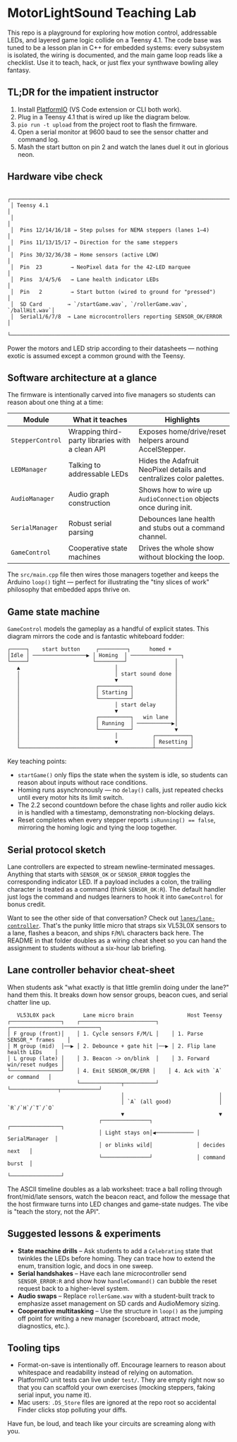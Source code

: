 # MotorLightSound Teaching Lab

This repo is a playground for exploring how motion control, addressable LEDs, and layered game
logic collide on a Teensy 4.1. The code base was tuned to be a lesson plan in C++ for embedded
systems: every subsystem is isolated, the wiring is documented, and the main game loop reads like a
checklist. Use it to teach, hack, or just flex your synthwave bowling alley fantasy.

## TL;DR for the impatient instructor

1. Install [PlatformIO](https://platformio.org/install) (VS Code extension or CLI both work).
2. Plug in a Teensy 4.1 that is wired up like the diagram below.
3. `pio run -t upload` from the project root to flash the firmware.
4. Open a serial monitor at 9600 baud to see the sensor chatter and command log.
5. Mash the start button on pin 2 and watch the lanes duel it out in glorious neon.

## Hardware vibe check

```
 ┌──────────────────────────────────────────────────────────────────────┐
 │ Teensy 4.1                                                           │
 │                                                                      │
 │  Pins 12/14/16/18 → Step pulses for NEMA steppers (lanes 1–4)        │
 │  Pins 11/13/15/17 → Direction for the same steppers                  │
 │  Pins 30/32/36/38 → Home sensors (active LOW)                        │
 │  Pin  23         → NeoPixel data for the 42‑LED marquee              │
 │  Pins  3/4/5/6   → Lane health indicator LEDs                        │
 │  Pin   2         → Start button (wired to ground for "pressed")      │
 │  SD Card        → `/startGame.wav`, `/rollerGame.wav`, `/ballHit.wav`│
 │  Serial1/6/7/8  → Lane microcontrollers reporting SENSOR_OK/ERROR   │
 └──────────────────────────────────────────────────────────────────────┘
```

Power the motors and LED strip according to their datasheets — nothing exotic is assumed except a
common ground with the Teensy.

## Software architecture at a glance

The firmware is intentionally carved into five managers so students can reason about one thing at a
time:

| Module | What it teaches | Highlights |
| ------ | ---------------- | ---------- |
| `StepperControl` | Wrapping third-party libraries with a clean API | Exposes home/drive/reset helpers around AccelStepper. |
| `LEDManager` | Talking to addressable LEDs | Hides the Adafruit NeoPixel details and centralizes color palettes. |
| `AudioManager` | Audio graph construction | Shows how to wire up `AudioConnection` objects once during init. |
| `SerialManager` | Robust serial parsing | Debounces lane health and stubs out a command channel. |
| `GameControl` | Cooperative state machines | Drives the whole show without blocking the loop. |

The `src/main.cpp` file then wires those managers together and keeps the Arduino `loop()` tight —
perfect for illustrating the "tiny slices of work" philosophy that embedded apps thrive on.

## Game state machine

`GameControl` models the gameplay as a handful of explicit states. This diagram mirrors the code and
is fantastic whiteboard fodder:

```
┌─────┐    start button     ┌─────────┐      homed +
│Idle │ ─────────────────▶ │ Homing  │ ────────────────┐
└─────┘                    └─────────┘               │
   ▲                              │                  │
   │                              │ start sound done │
   │                              ▼                  │
   │                        ┌──────────┐             │
   │                        │ Starting │             │
   │                        └──────────┘             │
   │                              │ start delay      │
   │                              ▼                  │
   │                        ┌──────────┐   win lane  │
   │                        │ Running  │ ───────────▶│
   │                        └──────────┘             ▼
   │                              │           ┌───────────┐
   │                              ▼           │ Resetting │
   └──────────────────────────────────────────┴───────────┘
```

Key teaching points:

* `startGame()` only flips the state when the system is idle, so students can reason about inputs
  without race conditions.
* Homing runs asynchronously — no `delay()` calls, just repeated checks until every motor hits its
  limit switch.
* The 2.2 second countdown before the chase lights and roller audio kick in is handled with a
  timestamp, demonstrating non-blocking delays.
* Reset completes when every stepper reports `isRunning() == false`, mirroring the homing logic and
  tying the loop together.

## Serial protocol sketch

Lane controllers are expected to stream newline-terminated messages. Anything that starts with
`SENSOR_OK` or `SENSOR_ERROR` toggles the corresponding indicator LED. If a payload includes a colon,
the trailing character is treated as a command (think `SENSOR_OK:R`). The default handler just logs
the command and nudges learners to hook it into `GameControl` for bonus credit.

Want to see the other side of that conversation? Check out [`lanes/lane-controller`](lanes/lane-controller/).
That's the punky little micro that straps six VL53L0X sensors to a lane, flashes a beacon, and ships
`F`/`M`/`L` characters back here. The README in that folder doubles as a wiring cheat sheet so you can
hand the assignment to students without a six-hour lab briefing.

## Lane controller behavior cheat-sheet

When students ask "what exactly is that little gremlin doing under the lane?" hand them this. It breaks
down how sensor groups, beacon cues, and serial chatter line up.

```
   VL53L0X pack         Lane micro brain                 Host Teensy
┌────────────────┐    ┌────────────────────────┐    ┌────────────────────────────┐
│ F group (front)│    │ 1. Cycle sensors F/M/L │    │ 1. Parse SENSOR_* frames    │
│ M group (mid)  │──▶ │ 2. Debounce + gate hit │──▶ │ 2. Flip lane health LEDs    │
│ L group (late) │    │ 3. Beacon -> on/blink  │    │ 3. Forward win/reset nudges │
└────────────────┘    │ 4. Emit SENSOR_OK/ERR │    │ 4. Ack with `A` or command   │
                      └─────────────┬──────────┘    └───────────────┬────────────┘
                                    │                              │
                                    │ `A` (all good)               │ `R`/`H`/`T`/`O`
                                    ▼                              ▼
                             ┌───────────────┐              ┌────────────────┐
                             │ Light stays on│◀──────────── │ SerialManager  │
                             │ or blinks wild│              │ decides next   │
                             └───────────────┘              │ command burst  │
                                                           └────────────────┘
```

The ASCII timeline doubles as a lab worksheet: trace a ball rolling through front/mid/late sensors,
watch the beacon react, and follow the message that the host firmware turns into LED changes and
game-state nudges. The vibe is "teach the story, not the API".

## Suggested lessons & experiments

* **State machine drills** – Ask students to add a `Celebrating` state that twinkles the LEDs before
  homing. They can trace how to extend the enum, transition logic, and docs in one sweep.
* **Serial handshakes** – Have each lane microcontroller send `SENSOR_ERROR:R` and show how
  `handleCommand()` can bubble the reset request back to a higher-level system.
* **Audio swaps** – Replace `rollerGame.wav` with a student-built track to emphasize asset management
  on SD cards and AudioMemory sizing.
* **Cooperative multitasking** – Use the structure in `loop()` as the jumping off point for writing a
  new manager (scoreboard, attract mode, diagnostics, etc.).

## Tooling tips

* Format-on-save is intentionally off. Encourage learners to reason about whitespace and readability
  instead of relying on automation.
* PlatformIO unit tests can live under `test/`. They are empty right now so that you can scaffold
  your own exercises (mocking steppers, faking serial input, you name it).
* Mac users: `.DS_Store` files are ignored at the repo root so accidental Finder clicks stop polluting
  your diffs.

Have fun, be loud, and teach like your circuits are screaming along with you.

